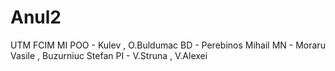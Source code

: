 # Anul2
UTM FCIM MI
POO - Kulev , O.Buldumac
BD - Perebinos Mihail
MN - Moraru Vasile , Buzurniuc Stefan
PI - V.Struna , V.Alexei
